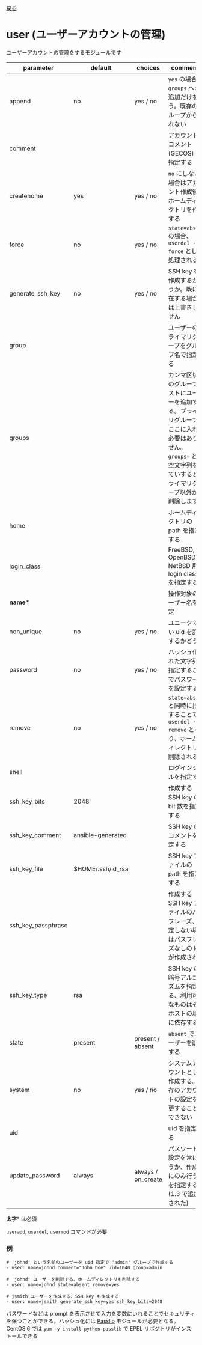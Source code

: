[戻る](ansible-note)

# user (ユーザーアカウントの管理)

ユーザーアカウントの管理をするモジュールです

parameter | default | choices | comments
----------|---------|---------|----------
append | no | yes / no | `yes` の場合、 `groups` への追加だけを行う。既存のグループから外れない
comment | | | アカウントのコメント (GECOS) を指定する
createhome | yes | yes / no | `no` にしない場合はアカウント作成後にホームディレクトリを作成する
force | no | yes / no | `state=absent` の場合、 `userdel --force` として処理される
generate_ssh_key | no | yes / no | SSH key を作成するかどうか。既に存在する場合には上書きしません
group | | | ユーザーのプライマリグループをグループ名で指定する
groups | | | カンマ区切りのグループリストにユーザーを追加する。プライマリグループをここに入れる必要はありません。 `groups=` と、空文字列をしていするとプライマリグループ以外から削除します。
home | | | ホームディレクトリの path を指定する
login_class | | | FreeBSD, OpenBSD, NetBSD 用の login class を指定する
**name*** | | | 操作対象のユーザー名を指定
non_unique | no | yes / no | ユニークでない uid を許可するかどうか
password | no | yes / no | ハッシュ化された文字列を指定することでパスワードを設定する
remove | no | yes / no | `state=absent` と同時に指定することで `userdel --remove` となり、ホームディレクトリも削除される
shell | | | ログインシェルを指定する
ssh_key_bits | 2048 | | 作成する SSH key の bit 数を指定する
ssh_key_comment | ansible-generated | | SSH key のコメントを指定する
ssh_key_file | $HOME/.ssh/id_rsa | | SSH key ファイルの path を指定する
ssh_key_passphrase | | | 作成する SSH key ファイルのパスフレーズ、指定しない場合はパスフレーズなしの key が作成される
ssh_key_type | rsa | | SSH key の暗号アルゴリズムを指定する、利用可能なものはそのホストの環境に依存する
state | present | present / absent | `absent` でユーザーを削除する
system | no | yes / no | システムアカウントとして作成する。既存のアカウントの設定を変更することはできない
uid | | | uid を指定する
update_password | always | always / on_create | パスワードの設定を常に行うか、作成時にのみ行うかを指定する (1.3 で追加された)

**太字*** は必須

`useradd`, `userdel`, `usermod` コマンドが必要

### 例

```
# 'johnd' という名前のユーザーを uid 指定で 'admin' グループで作成する
- user: name=johnd comment="John Doe" uid=1040 group=admin

# 'johnd' ユーザーを削除する、ホームディレクトリも削除する
- user: name=johnd state=absent remove=yes

# jsmith ユーザーを作成する、SSH key も作成する
- user: name=jsmith generate_ssh_key=yes ssh_key_bits=2048
```

パスワードなどは prompt を表示させて入力を変数にいれることでセキュリティを保つことができる。ハッシュ化には <a href="http://pythonhosted.org/passlib/">Passlib</a> モジュールが必要となる。CentOS 6 では `yum -y install python-passlib` で EPEL リポジトリがインストールできる

